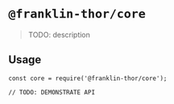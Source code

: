 # `@franklin-thor/core`

> TODO: description

## Usage

```
const core = require('@franklin-thor/core');

// TODO: DEMONSTRATE API
```
